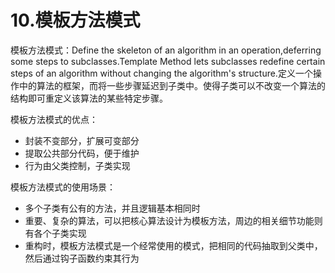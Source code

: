 # 10.模板方法模式

模板方法模式：Define the skeleton of an algorithm in an operation,deferring some steps to subclasses.Template Method lets subclasses redefine certain steps of an algorithm without changing the algorithm's structure.定义一个操作中的算法的框架，而将一些步骤延迟到子类中。使得子类可以不改变一个算法的结构即可重定义该算法的某些特定步骤。

模板方法模式的优点：

+ 封装不变部分，扩展可变部分
+ 提取公共部分代码，便于维护
+ 行为由父类控制，子类实现

模板方法模式的使用场景：

+ 多个子类有公有的方法，并且逻辑基本相同时
+ 重要、复杂的算法，可以把核心算法设计为模板方法，周边的相关细节功能则有各个子类实现
+ 重构时，模板方法模式是一个经常使用的模式，把相同的代码抽取到父类中，然后通过钩子函数约束其行为

